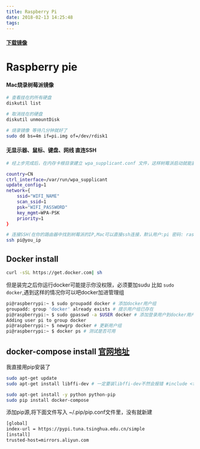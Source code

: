 ```yaml
---
title: Raspberry Pi
date: 2018-02-13 14:25:48
tags:
---
```


#### [下载镜像](https://www.raspberrypi.org/downloads/)
# Raspberry pie

#### Mac烧录树莓派镜像

```bash
# 查看挂在的所有硬盘
diskutil list

# 取消挂在的硬盘
diskutil unmountDisk

# 烧录镜像 等待几分钟就好了
sudo dd bs=4m if=pi.img of=/dev/rdisk1
```

#### 无显示器、鼠标、键盘、网线 直连SSH

```bash
# 经上步完成后，在内存卡根目录建立 wpa_supplicant.conf 文件，这样树莓派启动就能直接连接上无线网络了

country=CN
ctrl_interface=/var/run/wpa_supplicant
update_config=1
network={
    ssid="WIFI_NAME"
    scan_ssid=1
    psk="WIFI_PASSWORD"
    key_mgmt=WPA-PSK
    priority=1
}

# 连接SSH(在你的路由器中找到树莓派的IP,Mac可以直接ssh连接，默认用户:pi 密码: raspberry)
ssh pi@you_ip
```

## Docker install

```bash
curl -sSL https://get.docker.com| sh
```
但是装完之后你运行docker可能提示你没权限，必须要加sudu 比如 `sudo docker`,遇到这样的情况你可以吧docker加进管理组
```bash
pi@raspberrypi:~ $ sudo groupadd docker # 添加docker用户组
groupadd: group 'docker' already exists # 提示用户组已存在
pi@raspberrypi:~ $ sudo gpasswd -a $USER docker # 添加登录用户到docker用户组
Adding user pi to group docker 
pi@raspberrypi:~ $ newgrp docker # 更新用户组
pi@raspberrypi:~ $ docker ps # 测试是否可用
```

## docker-compose install [官网地址](https://docs.docker.com/compose/install/)
我直接用pip安装了
```bash
sudo apt-get update
sudo apt-get install libffi-dev # 一定要装libffi-dev不然会报错 #include <ffi.h>

sudo apt-get install -y python python-pip
sudo pip install docker-compose
```

添加pip源,将下面文件写入 ~/.pip/pip.conf文件里，没有就新建

```bash
[global]
index-url = https://pypi.tuna.tsinghua.edu.cn/simple
[install]
trusted-host=mirrors.aliyun.com
```




